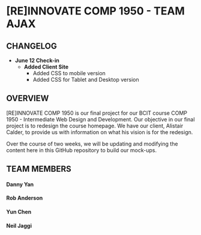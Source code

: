 [RE]INNOVATE COMP 1950 - TEAM AJAX
===============

## CHANGELOG


* **June 12 Check-in**
  - **Added Client Site**
    - Added CSS to mobile version
    - Added CSS for Tablet and Desktop version

OVERVIEW
--------

[RE]INNOVATE COMP 1950 is our final project for our BCIT course COMP 1950 - Intermediate Web Design and Development. Our objective in our final project is to redesign the course homepage. We have our client, Alistair Calder, to provide us with information on what his vision is for the redesign.

Over the course of two weeks, we will be updating and modifying the content here in this GitHub repository to build our mock-ups.

TEAM MEMBERS
------------

#### Danny Yan
#### Rob Anderson
#### Yun Chen
#### Neil Jaggi
